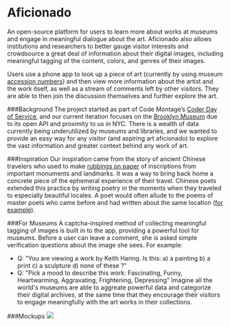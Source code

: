 Aficionado
========

An open-source platform for users to learn more about works at museums and engage in meaningful dialogue about the art. Aficionado also allows institutions and researchers to better gauge visitor interests and crowdsource a great deal of information about their digital images, including meaningful tagging of the content, colors, and genres of their images.

Users use a phone app to look up a piece of art (currently by using museum <a href="http://en.wikipedia.org/wiki/Accession_number_(library_science)" target="_blank">accession numbers</a>) and then view more information about the artist and the work itself, as well as a stream of comments left by other visitors. They are able to then join the discussion themselves and further explore the art.

###Background
The project started as part of Code Montage’s <a href="https://www.codemontage.com/coder_day" target="_blank">Coder Day of Service</a>, and our current iteration focuses on the <a href="http://www.brooklynmuseum.org/" target="_blank">Brooklyn Museum</a> due to its open API and proximity to us in NYC. There is a wealth of data currently being underutilized by museums and libraries, and we wanted to provide an easy way for any visitor (and aspiring art aficionado) to explore the vast information and greater context behind any work of art.

###Inspiration
Our inspiration came from the story of ancient Chinese travelers who used to make <a href="http://www.lib.berkeley.edu/EAL/stone/rubbings.html" target="_blank">rubbings on paper</a> of inscriptions from important monuments and landmarks. It was a way to bring back home a concrete piece of the ephemeral experience of their travel. Chinese poets extended this practice by writing poetry in the moments when they traveled to especially beautiful locales. A poet would often allude to the poems of master poets who came before and had written about the same location (<a href="https://www.britishmuseum.org/explore/highlights/highlight_objects/asia/r/mountain_inscription_rubbing.aspx" target="_blank">for example</a>).

###For Museums
A captcha-inspired method of collecting meaningful tagging of images is built in to the app, providing a powerful tool for museums. Before a user can leave a comment, she is asked simple verification questions about the image she sees. For example: 
* Q: "You are viewing a work by Keith Haring. Is this: a) a painting b) a print c) a sculpture d) none of these ?"
* Q: "Pick a mood to describe this work: Fascinating, Funny, Heartwarming, Aggravating, Frightening, Depressing"
Imagine all the world's museums are able to aggreate powerful data and categorize their digital archives, at the same time that they encourage their visitors to engage meaningfully with the art works in their collections.

###Mockups
![](https://raw.github.com/dkorac/aficionado/master/mockup/03-single-view.png)
